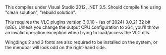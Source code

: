 This compiles under Visual Studio 2012, .NET 3.5. Should compile fine using "clean solution", "rebuild solution".

This requires the VLC plugins version 3.0.10 - (as of 2024) 3.0.21 32 bit (x86). Unless you change the output CPU configuration
to x64, you'll throw an invalid operation exception when trying to load/access the VLC dlls.

Wingdings 2 and 3 fonts are also required to be installed on the system, or the menubar will look odd on the right-hand side.

